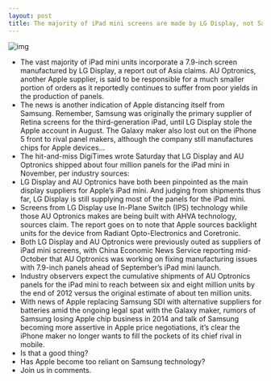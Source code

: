 ```yaml
---
layout: post
title: The majority of iPad mini screens are made by LG Display, not Samsung
---
```

![img](http://media.idownloadblog.com/wp-content/uploads/2012/11/iPad-mini-landscape-in-hand-display.jpg)
* The vast majority of iPad mini units incorporate a 7.9-inch screen manufactured by LG Display, a report out of Asia claims. AU Optronics, another Apple supplier, is said to be responsible for a much smaller portion of orders as it reportedly continues to suffer from poor yields in the production of panels.
* The news is another indication of Apple distancing itself from Samsung. Remember, Samsung was originally the primary supplier of Retina screens for the third-generation iPad, until LG Display stole the Apple account in August. The Galaxy maker also lost out on the iPhone 5 front to rival panel makers, although the company still manufactures chips for Apple devices…
* The hit-and-miss DigiTimes wrote Saturday that LG Display and AU Optronics shipped about four million panels for the iPad mini in November, per industry sources:
* LG Display and AU Optronics have both been pinpointed as the main display suppliers for Apple’s iPad mini. And judging from shipments thus far, LG Display is still supplying most of the panels for the iPad mini.
* Screens from LG Display use In-Plane Switch (IPS) technology while those AU Optronics makes are being built with AHVA technology, sources claim. The report goes on to note that Apple sources backlight units for the device from Radiant Opto-Electronics and Coretronic.
* Both LG Display and AU Optronics were previously outed as suppliers of iPad mini screens, with China Economic News Service reporting mid-October that AU Optronics was working on fixing manufacturing issues with 7.9-inch panels ahead of September’s iPad mini launch.
* Industry observers expect the cumulative shipments of AU Optronics panels for the iPad mini to reach between six and eight million units by the end of 2012 versus the original estimate of about ten million units.
* With news of Apple replacing Samsung SDI with alternative suppliers for batteries amid the ongoing legal spat with the Galaxy maker, rumors of Samsung losing Apple chip business in 2014 and talk of Samsung becoming more assertive in Apple price negotiations, it’s clear the iPhone maker no longer wants to fill the pockets of its chief rival in mobile.
* Is that a good thing?
* Has Apple become too reliant on Samsung technology?
* Join us in comments.

